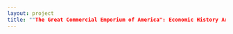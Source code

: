 ```yaml
--- 
layout: project 
title: ""The Great Commercial Emporium of America": Economic History Archives at the New-York Historical Society" 
---
```



